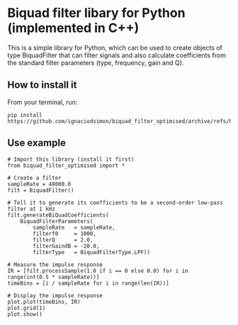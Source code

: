 # Biquad filter libary for Python (implemented in C++)

This is a simple library for Python, which can be used to
create objects of type BiquadFilter that can filter signals
and also calculate coefficients from the standard filter
parameters (type, frequency, gain and Q).

## How to install it

From your terminal, run:

    pip install https://github.com/ignaciodsimon/biquad_filter_optimised/archive/refs/heads/master.zip

## Use example

    # Import this library (install it first)
    from biquad_filter_optimised import *
    
    # Create a filter
    sampleRate = 48000.0
    filt = BiquadFilter()
    
    # Tell it to generate its coefficients to be a second-order low-pass filter at 1 kHz
    filt.generateBiQuadCoefficients(
        BiquadFilterParameters(
            sampleRate   = sampleRate,
            filterf0     = 1000,
            filterQ      = 2.0,
            filterGaindB = -20.0,
            filterType   = BiquadFilterType.LPF))
    
    # Measure the impulse response
    IR = [filt.processSample(1.0 if i == 0 else 0.0) for i in range(int(0.5 * sampleRate))]
    timeBins = [i / sampleRate for i in range(len(IR))]
    
    # Display the impulse response
    plot.plot(timeBins, IR)
    plot.grid(1)
    plot.show()

